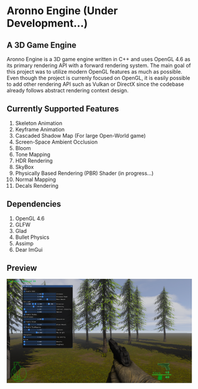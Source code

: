 # Aronno Engine (Under Development...)

## A 3D Game Engine
Aronno Engine is a 3D game engine written in C++ and uses OpenGL 4.6 as its primary rendering API with a forward rendering system.
The main goal of this project was to utilize modern OpenGL features as much as possible. Even though the project is currenly focused on OpenGL, 
it is easily possible to add other rendering API such as Vulkan or DirectX since the codebase already follows abstract rendering context design.

## Currently Supported Features

1. Skeleton Animation
2. Keyframe Animation
3. Cascaded Shadow Map (For large Open-World game)
4. Screen-Space Ambient Occlusion
5. Bloom
6. Tone Mapping
7. HDR Rendering
8. SkyBox
9. Physically Based Rendering (PBR) Shader (in progress...)
10. Normal Mapping
11. Decals Rendering

## Dependencies

1. OpenGL 4.6
2. GLFW
3. Glad
4. Bullet Physics
5. Assimp
6. Dear ImGui

## Preview

![preview](media/demo-1.png)


